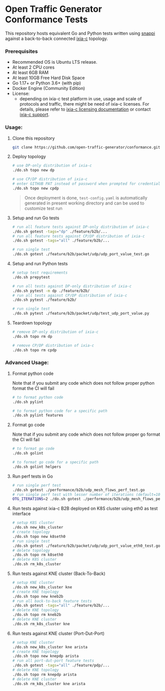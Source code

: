 # Open Traffic Generator Conformance Tests 

This repository hosts equivalent Go and Python tests written using [snappi](https://github.com/open-traffic-generator/snappi) against a back-to-back connected [ixia-c](https://github.com/open-traffic-generator/ixia-c) topology.


### Prerequisites

- Recommended OS is Ubuntu LTS release.
- At least 2 CPU cores
- At least 6GB RAM
- At least 10GB Free Hard Disk Space
- Go 1.17+ or Python 3.6+ (with pip)
- Docker Engine (Community Edition)
- License:
    - depending on ixia-c test platform in use, usage and scale of protocols and traffic,
      there might be need of ixia-c licenses. For details, please refer to [ixia-c licensing documentation](https://github.com/open-traffic-generator/ixia-c/blob/main/docs/reference/licensing.md) or contact [ixia-c support](https://github.com/open-traffic-generator/ixia-c/blob/main/docs/support.md).


### Usage:

1. Clone this repository

    ```sh
    git clone https://github.com/open-traffic-generator/conformance.git && cd conformance
    ```

2. Deploy topology

    ```sh
    # use DP-only distribution of ixia-c
    ./do.sh topo new dp

    # use CP/DP distribution of ixia-c
    # enter GITHUB PAT instead of password when prompted for credentials
    ./do.sh topo new cpdp
    ```

    > Once deployment is done, `test-config.yaml` is automatically generated in present working directory and can be used to customize test run

3. Setup and run Go tests

    ```sh
    # run all feature tests against DP-only distribution of ixia-c
    ./do.sh gotest -tags="dp" ./feature/b2b/...
    # run all feature tests against CP/DP distribution of ixia-c
    ./do.sh gotest -tags="all" ./feature/b2b/...

    # run single test
    ./do.sh gotest ./feature/b2b/packet/udp/udp_port_value_test.go
    ```

4. Setup and run Python tests

    ```sh
    # setup test requirements
    ./do.sh prepytest

    # run all tests against DP-only distribution of ixia-c
    ./do.sh pytest -m dp ./feature/b2b/
    # run all tests against CP/DP distribution of ixia-c
    ./do.sh pytest ./feature/b2b/

    # run single test
    ./do.sh pytest ./feature/b2b/packet/udp/test_udp_port_value.py
    ```

5. Teardown topology

    ```sh
    # remove DP-only distribution of ixia-c
    ./do.sh topo rm dp

    # remove CP/DP distribution of ixia-c
    ./do.sh topo rm cpdp
    ```

### Advanced Usage:

1. Format python code
    
    Note that if you submit any code which does not follow proper python format the CI will fail

    ```sh
    # to format python code
    ./do.sh pylint

    # to format python code for a specific path
    ./do.sh pylint features
    ```

2. Format go code

   Note that if you submit any code which does not follow proper go format the CI will fail

    ```sh
    # to format go code
    ./do.sh golint

    # to format go code for a specific path
    ./do.sh golint helpers
    ```

3. Run perf tests in Go

    ```sh
    # run single perf test
    ./do.sh gotest ./performance/b2b/udp_mesh_flows_perf_test.go
    # run single perf test with lesser number of iterations (default=100)
    OTG_ITERATIONS=2 ./do.sh gotest ./performance/b2b/udp_mesh_flows_perf_test.go
    ```

4. Run tests against ixia-c B2B deployed on K8S cluster using eth0 as test interface

    ```sh
    # setup K8S cluster
    ./do.sh new_k8s_cluster
    # create topology
    ./do.sh topo new k8seth0
    # run single test
    ./do.sh gotest ./feature/b2b/packet/udp/udp_port_value_eth0_test.go
    # delete topology
    ./do.sh topo rm k8seth0
    # delete K8S cluster
    ./do.sh rm_k8s_cluster
    ```

5. Run tests against KNE cluster (Back-To-Back)

    ```sh
    # setup KNE cluster
    ./do.sh new_k8s_cluster kne
    # create KNE topology
    ./do.sh topo new kneb2b
    # run all back-to-back feature tests
    ./do.sh gotest -tags="all" ./feature/b2b/...
    # delete KNE topology
    ./do.sh topo rm kneb2b
    # delete KNE cluster
    ./do.sh rm_k8s_cluster kne
    ```

6. Run tests against KNE cluster (Port-Dut-Port)

    ```sh
    # setup KNE cluster
    ./do.sh new_k8s_cluster kne arista
    # create KNE topology
    ./do.sh topo new knepdp arista
    # run all port-dut-port feature tests
    ./do.sh gotest -tags="all" ./feature/pdp/...
    # delete KNE topology
    ./do.sh topo rm knepdp arista
    # delete KNE cluster
    ./do.sh rm_k8s_cluster kne arista
    ```

